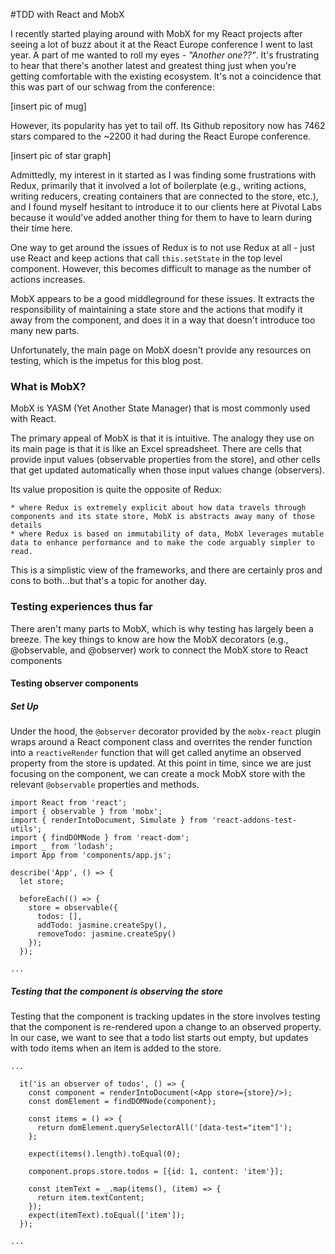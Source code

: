 #TDD with React and MobX


I recently started playing around with MobX for my React projects after seeing a lot of buzz about it at the React Europe conference I went to last year.  A part of me wanted to roll my eyes - *"Another one??"*.  It's frustrating to hear that there's another latest and greatest thing just when you're getting comfortable with the existing ecosystem.  It's not a coincidence that this was part of our schwag from the conference:

[insert pic of mug]

However, its popularity has yet to tail off.  Its Github repository now has 7462 stars compared to the ~2200 it had during the React Europe conference.  

[insert pic of star graph]

Admittedly, my interest in it started as I was finding some frustrations with Redux, primarily that it involved a lot of boilerplate (e.g., writing actions, writing reducers, creating containers that are connected to the store, etc.), and I found myself hesitant to introduce it to our clients here at Pivotal Labs because it would've added another thing for them to have to learn during their time here.

One way to get around the issues of Redux is to not use Redux at all - just use React and keep actions that call `this.setState` in the top level component. However, this becomes difficult to manage as the number of actions increases.

MobX appears to be a good middleground for these issues. It extracts the responsibility of maintaining a state store and the actions that modify it away from the component, and does it in a way that doesn't introduce too many new parts. 

Unfortunately, the main page on MobX doesn't provide any resources on testing, which is the impetus for this blog post.

### What is MobX?

MobX is YASM (Yet Another State Manager) that is most commonly used with React.

The primary appeal of MobX is that it is intuitive.  The analogy they use on its main page is that it is like an Excel spreadsheet.  There are cells that provide input values (observable properties from the store), and other cells that get updated automatically when those input values change (observers).

Its value proposition is quite the opposite of Redux: 

	* where Redux is extremely explicit about how data travels through components and its state store, MobX is abstracts away many of those details
	* where Redux is based on immutability of data, MobX leverages mutable data to enhance performance and to make the code arguably simpler to read.

This is a simplistic view of the frameworks, and there are certainly pros and cons to both...but that's a topic for another day.


### Testing experiences thus far

There aren't many parts to MobX, which is why testing has largely been a breeze. The key things to know are how the MobX decorators (e.g., @observable, and @observer) work to connect the MobX store to React components

#### Testing observer components

##### Set Up

Under the hood, the `@observer` decorator provided by the `mobx-react` plugin wraps around a React component class and overrites the render function into a `reactiveRender` function that will get called anytime an observed property from the store is updated. At this point in time, since we are just focusing on the component, we can create a mock MobX store with the relevant `@observable` properties and methods.

```
import React from 'react';
import { observable } from 'mobx';
import { renderIntoDocument, Simulate } from 'react-addons-test-utils';
import { findDOMNode } from 'react-dom';
import _ from 'lodash';
import App from 'components/app.js';

describe('App', () => {
  let store;

  beforeEach(() => {
    store = observable({
      todos: [],
      addTodo: jasmine.createSpy(),
      removeTodo: jasmine.createSpy()
    });
  });

...
```

##### Testing that the component is observing the store

Testing that the component is tracking updates in the store involves testing that the component is re-rendered upon a change to an observed property. In our case, we want to see that a todo list starts out empty, but updates with todo items when an item is added to the store.

```
...

  it('is an observer of todos', () => {
    const component = renderIntoDocument(<App store={store}/>);
    const domElement = findDOMNode(component);

    const items = () => {
      return domElement.querySelectorAll('[data-test="item"]');
    };

    expect(items().length).toEqual(0);

    component.props.store.todos = [{id: 1, content: 'item'}];

    const itemText = _.map(items(), (item) => {
      return item.textContent;
    });
    expect(itemText).toEqual(['item']);
  });

...
```



